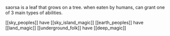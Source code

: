 saorsa is a leaf that grows on a tree. when eaten by humans, can grant one of 3 main types of abilities.

[[sky_peoples]] have [[sky_island_magic]]
[[earth_peoples]] have [[land_magic]]
[[underground_folk]] have [[deep_magic]]
